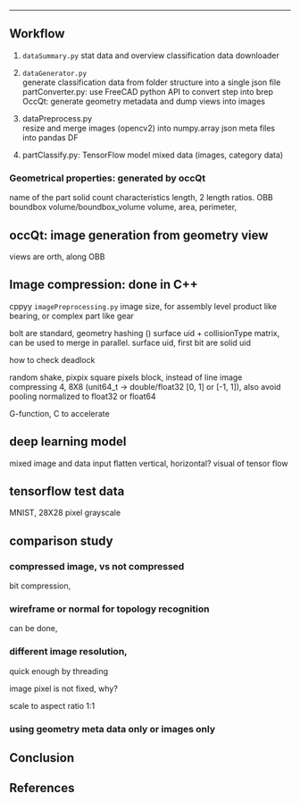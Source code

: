 

---

## Workflow

1. `dataSummary.py`  stat data and overview classification
    data downloader 
    
2. `dataGenerator.py`  
   generate classification data from folder structure into a single json file
   partConverter.py: use FreeCAD python API to convert step into brep
   OccQt: generate geometry metadata and dump views into images

2. dataPreprocess.py  
   resize and merge images (opencv2) into numpy.array 
   json meta files into pandas DF

3. partClassify.py: TensorFlow model mixed data (images, category data)


### Geometrical properties: generated by occQt
name of the part
solid count
characteristics length, 2 length ratios. OBB  boundbox
volume/boundbox_volume
volume, area, perimeter,

## occQt:  image generation from geometry view

views are orth, along OBB


## Image compression: done in C++
cppyy `imagePreprocessing.py`
image size, for assembly level product like bearing, or complex part like gear

bolt are standard, geometry hashing ()
surface uid + collisionType matrix, can be used to merge in parallel.
surface uid, first bit are solid uid

how to check deadlock

random shake, pixpix
square pixels block, instead of line
image compressing 4, 8X8 (unit64_t -> double/float32 [0, 1] or [-1, 1]),  also avoid pooling
normalized to float32 or float64

G-function, C to accelerate

## deep learning model
mixed image and data input
flatten vertical, horizontal?
visual of tensor flow

## tensorflow test data
MNIST, 28X28 pixel grayscale



## comparison study

### compressed image, vs not compressed

bit compression, 

###  wireframe or normal for topology recognition

can be done,

### different image resolution, 

quick enough by threading

image pixel is not fixed, why?

scale to aspect ratio 1:1

### using geometry meta data only or images only


## Conclusion


## References